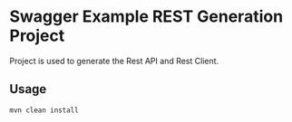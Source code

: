 # Swagger Example REST Generation Project

Project is used to generate the Rest API and Rest Client.

## Usage

	mvn clean install